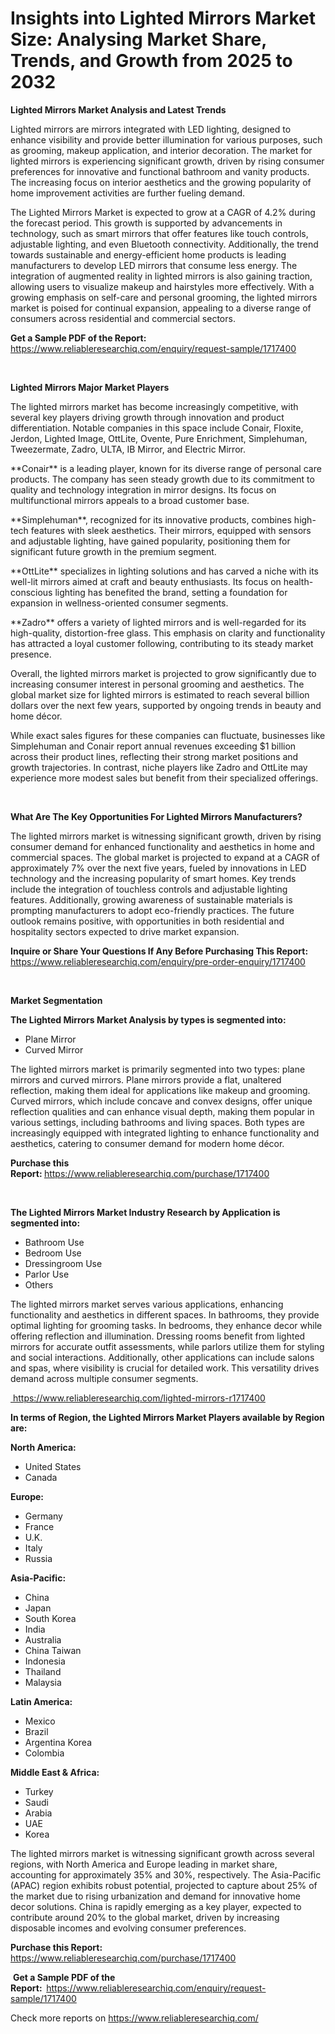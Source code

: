 <p><h1>Insights into Lighted Mirrors Market Size: Analysing Market Share, Trends, and Growth from 2025 to 2032</h1></p><p><strong>Lighted Mirrors Market Analysis and Latest Trends</strong></p>
<p><p>Lighted mirrors are mirrors integrated with LED lighting, designed to enhance visibility and provide better illumination for various purposes, such as grooming, makeup application, and interior decoration. The market for lighted mirrors is experiencing significant growth, driven by rising consumer preferences for innovative and functional bathroom and vanity products. The increasing focus on interior aesthetics and the growing popularity of home improvement activities are further fueling demand.</p><p>The Lighted Mirrors Market is expected to grow at a CAGR of 4.2% during the forecast period. This growth is supported by advancements in technology, such as smart mirrors that offer features like touch controls, adjustable lighting, and even Bluetooth connectivity. Additionally, the trend towards sustainable and energy-efficient home products is leading manufacturers to develop LED mirrors that consume less energy. The integration of augmented reality in lighted mirrors is also gaining traction, allowing users to visualize makeup and hairstyles more effectively. With a growing emphasis on self-care and personal grooming, the lighted mirrors market is poised for continual expansion, appealing to a diverse range of consumers across residential and commercial sectors.</p></p>
<p><strong>Get a Sample PDF of the Report:&nbsp;</strong> <a href="https://www.reliableresearchiq.com/enquiry/request-sample/1717400?utm_campaign=1906&utm_medium=2&utm_source=Github&utm_content=ia&utm_term=07022025&utm_id=lighted-mirrors">https://www.reliableresearchiq.com/enquiry/request-sample/1717400</a></p>
<p>&nbsp;</p>
<p><strong>Lighted Mirrors Major Market Players</strong></p>
<p><p>The lighted mirrors market has become increasingly competitive, with several key players driving growth through innovation and product differentiation. Notable companies in this space include Conair, Floxite, Jerdon, Lighted Image, OttLite, Ovente, Pure Enrichment, Simplehuman, Tweezermate, Zadro, ULTA, IB Mirror, and Electric Mirror.</p><p>**Conair** is a leading player, known for its diverse range of personal care products. The company has seen steady growth due to its commitment to quality and technology integration in mirror designs. Its focus on multifunctional mirrors appeals to a broad customer base.</p><p>**Simplehuman**, recognized for its innovative products, combines high-tech features with sleek aesthetics. Their mirrors, equipped with sensors and adjustable lighting, have gained popularity, positioning them for significant future growth in the premium segment.</p><p>**OttLite** specializes in lighting solutions and has carved a niche with its well-lit mirrors aimed at craft and beauty enthusiasts. Its focus on health-conscious lighting has benefited the brand, setting a foundation for expansion in wellness-oriented consumer segments.</p><p>**Zadro** offers a variety of lighted mirrors and is well-regarded for its high-quality, distortion-free glass. This emphasis on clarity and functionality has attracted a loyal customer following, contributing to its steady market presence.</p><p>Overall, the lighted mirrors market is projected to grow significantly due to increasing consumer interest in personal grooming and aesthetics. The global market size for lighted mirrors is estimated to reach several billion dollars over the next few years, supported by ongoing trends in beauty and home décor.</p><p>While exact sales figures for these companies can fluctuate, businesses like Simplehuman and Conair report annual revenues exceeding $1 billion across their product lines, reflecting their strong market positions and growth trajectories. In contrast, niche players like Zadro and OttLite may experience more modest sales but benefit from their specialized offerings.</p></p>
<p>&nbsp;</p>
<p><strong>What Are The Key Opportunities For Lighted Mirrors Manufacturers?</strong></p>
<p><p>The lighted mirrors market is witnessing significant growth, driven by rising consumer demand for enhanced functionality and aesthetics in home and commercial spaces. The global market is projected to expand at a CAGR of approximately 7% over the next five years, fueled by innovations in LED technology and the increasing popularity of smart homes. Key trends include the integration of touchless controls and adjustable lighting features. Additionally, growing awareness of sustainable materials is prompting manufacturers to adopt eco-friendly practices. The future outlook remains positive, with opportunities in both residential and hospitality sectors expected to drive market expansion.</p></p>
<p><strong>Inquire or Share Your Questions If Any Before Purchasing This Report:</strong> <a href="https://www.reliableresearchiq.com/enquiry/pre-order-enquiry/1717400?utm_campaign=1906&utm_medium=2&utm_source=Github&utm_content=ia&utm_term=07022025&utm_id=lighted-mirrors">https://www.reliableresearchiq.com/enquiry/pre-order-enquiry/1717400</a></p>
<p>&nbsp;</p>
<p><strong>Market Segmentation</strong></p>
<p><strong>The Lighted Mirrors Market Analysis by types is segmented into:</strong></p>
<p><ul><li>Plane Mirror</li><li>Curved Mirror</li></ul></p>
<p><p>The lighted mirrors market is primarily segmented into two types: plane mirrors and curved mirrors. Plane mirrors provide a flat, unaltered reflection, making them ideal for applications like makeup and grooming. Curved mirrors, which include concave and convex designs, offer unique reflection qualities and can enhance visual depth, making them popular in various settings, including bathrooms and living spaces. Both types are increasingly equipped with integrated lighting to enhance functionality and aesthetics, catering to consumer demand for modern home décor.</p></p>
<p><strong>Purchase this Report:&nbsp;</strong><a href="https://www.reliableresearchiq.com/purchase/1717400?utm_campaign=1906&utm_medium=2&utm_source=Github&utm_content=ia&utm_term=07022025&utm_id=lighted-mirrors">https://www.reliableresearchiq.com/purchase/1717400</a></p>
<p>&nbsp;</p>
<p><strong>The Lighted Mirrors Market Industry Research by Application is segmented into:</strong></p>
<p><ul><li>Bathroom Use</li><li>Bedroom Use</li><li>Dressingroom Use</li><li>Parlor Use</li><li>Others</li></ul></p>
<p><p>The lighted mirrors market serves various applications, enhancing functionality and aesthetics in different spaces. In bathrooms, they provide optimal lighting for grooming tasks. In bedrooms, they enhance decor while offering reflection and illumination. Dressing rooms benefit from lighted mirrors for accurate outfit assessments, while parlors utilize them for styling and social interactions. Additionally, other applications can include salons and spas, where visibility is crucial for detailed work. This versatility drives demand across multiple consumer segments.</p></p>
<p><a href="https://www.reliableresearchiq.com/lighted-mirrors-r1717400?utm_campaign=1906&utm_medium=2&utm_source=Github&utm_content=ia&utm_term=07022025&utm_id=lighted-mirrors">&nbsp;https://www.reliableresearchiq.com/lighted-mirrors-r1717400</a></p>
<p><strong>In terms of Region, the Lighted Mirrors Market Players available by Region are:</strong></p>
<p>
    <p> <strong> North America: </strong>
        <ul>
            <li>United States</li>
            <li>Canada</li>
        </ul>
        </p> 
    <p> <strong> Europe: </strong>
        <ul>
            <li>Germany</li>
            <li>France</li>
            <li>U.K.</li>
            <li>Italy</li>
            <li>Russia</li>
        </ul>
        </p> 
    <p> <strong> Asia-Pacific: </strong>
        <ul>
            <li>China</li>
            <li>Japan</li>
            <li>South Korea</li>
            <li>India</li>
            <li>Australia</li>
            <li>China Taiwan</li>
            <li>Indonesia</li>
            <li>Thailand</li>
            <li>Malaysia</li>
        </ul>
        </p> 
    <p> <strong> Latin America: </strong>
        <ul>
            <li>Mexico</li>
            <li>Brazil</li>
            <li>Argentina Korea</li>
            <li>Colombia</li>
        </ul>
        </p> 
    <p> <strong> Middle East & Africa: </strong>
        <ul>
            <li>Turkey</li>
            <li>Saudi</li>
            <li>Arabia</li>
            <li>UAE</li>
            <li>Korea</li>
        </ul>
    </p>
    </p>
<p><p>The lighted mirrors market is witnessing significant growth across several regions, with North America and Europe leading in market share, accounting for approximately 35% and 30%, respectively. The Asia-Pacific (APAC) region exhibits robust potential, projected to capture about 25% of the market due to rising urbanization and demand for innovative home decor solutions. China is rapidly emerging as a key player, expected to contribute around 20% to the global market, driven by increasing disposable incomes and evolving consumer preferences.</p></p>
<p><strong>Purchase this Report: </strong><a href="https://www.reliableresearchiq.com/purchase/1717400?utm_campaign=1906&utm_medium=2&utm_source=Github&utm_content=ia&utm_term=07022025&utm_id=lighted-mirrors">https://www.reliableresearchiq.com/purchase/1717400</a></p>
<p>&nbsp;<strong>Get a Sample PDF of the Report:&nbsp;&nbsp;</strong><a href="https://www.reliableresearchiq.com/enquiry/request-sample/1717400?utm_campaign=1906&utm_medium=2&utm_source=Github&utm_content=ia&utm_term=07022025&utm_id=lighted-mirrors">https://www.reliableresearchiq.com/enquiry/request-sample/1717400</a></p>
<p><strong></strong></p>
<p>Check more reports on <a href="https://www.reliableresearchiq.com/?utm_campaign=1906&utm_medium=2&utm_source=Github&utm_content=ia&utm_term=07022025&utm_id=lighted-mirrors">https://www.reliableresearchiq.com/</a></p>